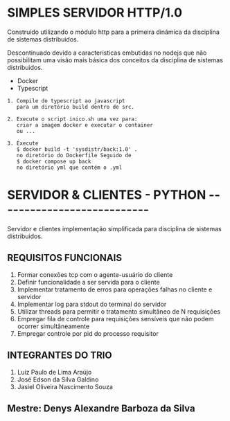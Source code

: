# SIMPLES SERVIDOR HTTP/1.0

Construido utilizando o módulo http
para a primeira dinâmica da disciplina
de sistemas distribuidos.

Descontinuado devido a caracteristicas
embutidas no nodejs que não possibilitam
uma visão mais básica dos conceitos da
disciplina de sistemas distribuidos.

<ul>
    <li> Docker </li>
    <li> Typescript </li>
</ul>

```
1. Compile do typescript ao javascript
   para um diretório build dentro de src.

2. Execute o script inico.sh uma vez para:
   criar a imagem docker e executar o container
   ou ...

3. Execute
   $ docker build -t 'sysdistr/back:1.0' .
   no diretório do Dockerfile Seguido de
   $ docker compose up back
   no diretório yml que contém o .yml
```


# SERVIDOR & CLIENTES - PYTHON ---------------------------

<p>
    Servidor e clientes
    implementação simplificada
    para disciplina de
    sistemas distribuidos.
</p>

## REQUISITOS FUNCIONAIS

<ol>
    <li> Formar conexões tcp com o agente-usuário do cliente </li>
    <li> Definir funcionalidade a ser servida para o cliente </li>
    <li> Implementar tratamento de erros para operações falhas no cliente e servidor </li>
    <li> Implementar log para stdout do terminal do servidor </li>
    <li> Utilizar threads para permitir o tratamento simultâneo de N requisições </li>
    <li> Empregar fila de controle para requisições sensíveis que não podem ocorrer simultâneamente </li>
    <li> Empregar controle por pid do processo requisitor </li>
</ol>

## INTEGRANTES DO TRIO

<ol>
    <li> Luiz Paulo de Lima Araújo </li>
    <li> José Edson da Silva Galdino </li>
    <li> Jasiel Oliveira Nascimento Souza </li>
</ol>

## Mestre: Denys Alexandre Barboza da Silva

